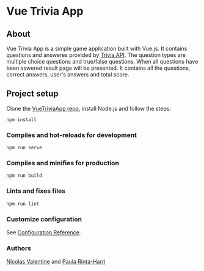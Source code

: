 # Vue Trivia App

## About

Vue Trivia App is a simple game application built with Vue.js. It contains questions and answeres provided by 
[Trivia API](https://opentdb.com/api_config.php). The question types are multiple choice questions and true/false questions. 
When all questions have been aswered result page will be presented. It contains all the questions, correct answers, user's answers and total score. 

## Project setup
Clone the [VueTriviaApp repo](https://github.com/paularintaharri/VueTriviaApp), install Node.js and follow the steps:

```
npm install
```

### Compiles and hot-reloads for development
```
npm run serve
```

### Compiles and minifies for production
```
npm run build
```

### Lints and fixes files
```
npm run lint
```

### Customize configuration
See [Configuration Reference](https://cli.vuejs.org/config/).

### Authors
[Nicolas Valentine](https://github.com/veliValentine) and [Paula Rinta-Harri](https://github.com/paularintaharri)
